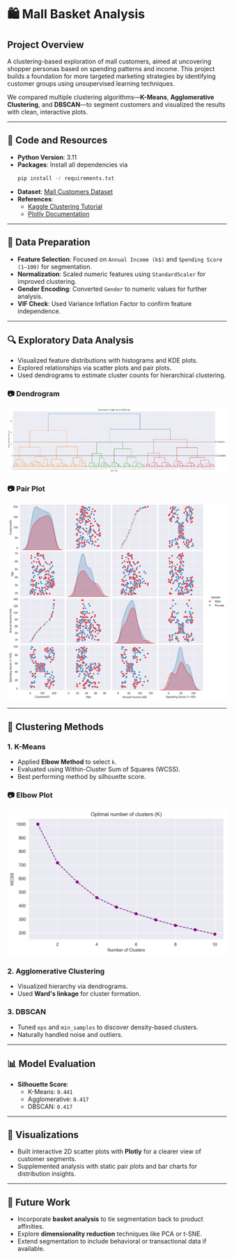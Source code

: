 # 🛍️ Mall Basket Analysis

## Project Overview  
A clustering-based exploration of mall customers, aimed at uncovering shopper personas based on spending patterns and income. This project builds a foundation for more targeted marketing strategies by identifying customer groups using unsupervised learning techniques.

We compared multiple clustering algorithms—**K-Means**, **Agglomerative Clustering**, and **DBSCAN**—to segment customers and visualized the results with clean, interactive plots.

---

## 🚀 Code and Resources
- **Python Version**: 3.11  
- **Packages**: Install all dependencies via  
  ```bash
  pip install -r requirements.txt
  ```
- **Dataset**: [Mall Customers Dataset]([https://www.kaggle.com/vjchoudhary7/customer-segmentation-tutorial](https://www.kaggle.com/code/jeeelsheikh/clustering-analysis-on-mall-customers?select=Mall_Customers.csv))  
- **References**:
  - [Kaggle Clustering Tutorial](https://www.kaggle.com/code/jeeelsheikh/clustering-analysis-on-mall-customers?select=Mall_Customers.csv)
  - [Plotly Documentation](https://plotly.com/python/)

---

## 🧼 Data Preparation
- **Feature Selection**: Focused on `Annual Income (k$)` and `Spending Score (1–100)` for segmentation.
- **Normalization**: Scaled numeric features using `StandardScaler` for improved clustering.
- **Gender Encoding**: Converted `Gender` to numeric values for further analysis.
- **VIF Check**: Used Variance Inflation Factor to confirm feature independence.

---

## 🔍 Exploratory Data Analysis
- Visualized feature distributions with histograms and KDE plots.
- Explored relationships via scatter plots and pair plots.
- Used dendrograms to estimate cluster counts for hierarchical clustering.

### 📷 Dendrogram
![Dendrogram](data/thumbs/dendro.png)

### 📷 Pair Plot
![Pair Plot](data/thumbs/pairplot.png)

---

## 🔢 Clustering Methods

### 1. K-Means
- Applied **Elbow Method** to select `k`.
- Evaluated using Within-Cluster Sum of Squares (WCSS).
- Best performing method by silhouette score.

### 📷 Elbow Plot
![K-Means Elbow](data/thumbs/kmeans.png)

### 2. Agglomerative Clustering
- Visualized hierarchy via dendrograms.
- Used **Ward's linkage** for cluster formation.

### 3. DBSCAN
- Tuned `eps` and `min_samples` to discover density-based clusters.
- Naturally handled noise and outliers.

---

## 📊 Model Evaluation
- **Silhouette Score**:
  - K-Means: `0.441`
  - Agglomerative: `0.417`
  - DBSCAN: `0.417`

---

## 🎨 Visualizations
- Built interactive 2D scatter plots with **Plotly** for a clearer view of customer segments.
- Supplemented analysis with static pair plots and bar charts for distribution insights.

---

## 🧠 Future Work
- Incorporate **basket analysis** to tie segmentation back to product affinities.
- Explore **dimensionality reduction** techniques like PCA or t-SNE.
- Extend segmentation to include behavioral or transactional data if available.

